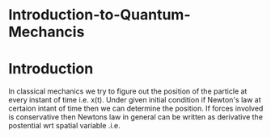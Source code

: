 # Introduction-to-Quantum-Mechancis
# Introduction
In classical mechanics we try to figure out the position of the particle at every instant of time i.e. x(t). Under given initial condition if Newton's law at certaion intant of time then we can determine the position. If forces involved is conservative then Newtons law in general can be written as derivative the postential wrt spatial variable .i.e.
